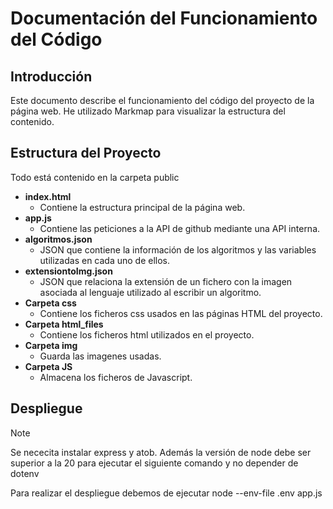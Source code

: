 # Documentación del Funcionamiento del Código

## Introducción
Este documento describe el funcionamiento del código del proyecto de la página web. He utilizado Markmap para visualizar la estructura del contenido.

## Estructura del Proyecto
Todo está contenido en la carpeta public
- **index.html**
    - Contiene la estructura principal de la página web.
- **app.js**
    - Contiene las peticiones a la API de github mediante una API interna.
- **algoritmos.json**
    - JSON que contiene la información de los algoritmos y las variables utilizadas en cada uno de ellos.
- **extensiontoImg.json**
    - JSON que relaciona la extensión de un fichero con la imagen asociada al lenguaje utilizado al escribir un algoritmo.
- **Carpeta css**
    - Contiene los ficheros css usados en las páginas HTML del proyecto.
- **Carpeta html_files**
    - Contiene los ficheros html utilizados en el proyecto.
- **Carpeta img**
    - Guarda las imagenes usadas.
- **Carpeta JS**
    - Almacena los ficheros de Javascript.

## Despliegue
> [!NOTE]
> Se nececita instalar express y atob. Además la versión de node debe ser superior a la 20 para ejecutar el siguiente comando y no depender de dotenv

Para realizar el despliegue debemos de ejecutar node --env-file .env app.js


